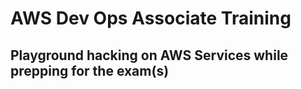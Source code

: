 # AWS Dev Ops Associate Training

## Playground hacking on AWS Services while prepping for the exam(s)




